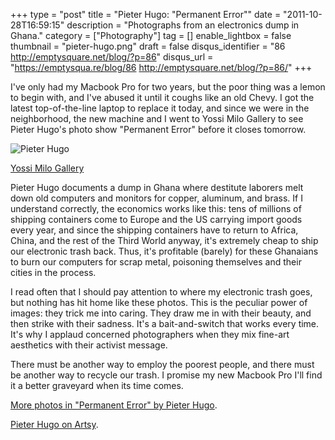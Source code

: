 +++
type = "post"
title = "Pieter Hugo: \"Permanent Error\""
date = "2011-10-28T16:59:15"
description = "Photographs from an electronics dump in Ghana."
category = ["Photography"]
tag = []
enable_lightbox = false
thumbnail = "pieter-hugo.png"
draft = false
disqus_identifier = "86 http://emptysquare.net/blog/?p=86"
disqus_url = "https://emptysqua.re/blog/86 http://emptysquare.net/blog/?p=86/"
+++

<p>I've only had my Macbook Pro for two years, but the poor thing was a
lemon to begin with, and I've abused it until it coughs like an old
Chevy. I got the latest top-of-the-line laptop to replace it today, and
since we were in the neighborhood, the new machine and I went to Yossi
Milo Gallery to see Pieter Hugo's photo show "Permanent Error" before it
closes tomorrow.</p>
<p><img style="display:block; margin-left:auto; margin-right:auto;" src="pieter-hugo.png" alt="Pieter Hugo" title="pieter-hugo.png" border="0"   /></p>
<p><a href="http://www.yossimilo.com/artists/piet_hugo/?show=0&amp;img_num=0#title">Yossi Milo Gallery</a></p>
<p>Pieter Hugo documents a dump in Ghana where destitute laborers melt down
old computers and monitors for copper, aluminum, and brass. If I understand correctly, the economics works like this: tens of millions of shipping containers come
to Europe and the US carrying import goods every year, and since the
shipping containers have to return to Africa, China, and the rest of the
Third World anyway, it's extremely cheap to ship our electronic trash
back. Thus, it's profitable (barely) for these Ghanaians to burn our
computers for scrap metal, poisoning themselves and their cities in the
process.</p>
<p>I read often that I should pay attention to where my electronic trash
goes, but nothing has hit home like these photos. This is the peculiar
power of images: they trick me into caring. They draw me in with their
beauty, and then strike with their sadness. It's a bait-and-switch that
works every time. It's why I applaud concerned photographers when they mix fine-art aesthetics with their activist message.</p>
<p>There must be another way to employ the poorest people, and there must
be another way to recycle our trash. I promise my new Macbook Pro I'll
find it a better graveyard when its time comes.</p>
<p><a href="http://www.yossimilo.com/artists/piet_hugo/?show=0&amp;img_num=0#title">More photos in "Permanent Error" by Pieter
Hugo</a>.</p>
<p><a href="https://www.artsy.net/artist/pieter-hugo">Pieter Hugo on Artsy</a>.</p>
